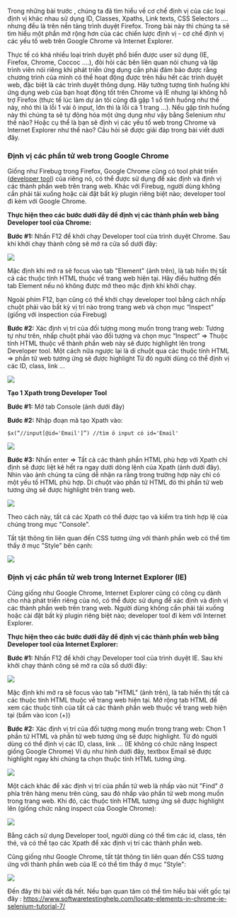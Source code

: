 Trong những bài trước , chúng ta đã tìm hiểu về cơ chế định vị của các loại định vị khác nhau sử dụng ID, Classes, Xpaths, Link texts, CSS Selectors .... nhưng đều là trên nền tảng trình duyệt Firefox.
Trong bài này thì chúng ta sẽ tìm hiểu một phần mở rộng hơn của các chiến lược định vị - cơ chế định vị các yếu tố web trên Google Chrome và Internet Explorer.

Thực tế có khá nhiều loại trình duyệt phổ biến được user sử dụng (IE, Firefox, Chrome, Coccoc ....), đòi hỏi các bên liên quan nói chung và  lập trình viên nói riêng khi phát triển ứng dụng cần phải đảm bảo được rằng chương trình của mình có thể hoạt động được trên hầu hết các trình duyệt web, đặc biệt là các trình duyệt thông dụng.
Hãy tưởng tượng tình huống khi ứng dụng web của bạn hoạt động tốt trên Chrome và IE nhưng lại không hỗ trợ Firefox (thực tế lúc làm dự án tôi cũng đã gặp 1 số tình huống như thế này, nhỏ thì là lỗi 1 vài ô input, lớn thì là lỗi cả 1 trang ...). Nếu gặp tình huống này thì chúng ta sẽ tự động hóa một ứng dụng như vậy bằng Selenium như thế nào? Hoặc cụ thể là bạn sẽ định vị các yếu tố web trong Chrome và Internet Explorer như thế nào? Câu hỏi sẽ được giải đáp trong bài viết dưới đây.

### Định vị các phần tử web trong Google Chrome

Giống như Firebug trong Firefox, Google Chrome cũng có tool phát triển ([developer tool](https://developers.google.com/web/tools/chrome-devtools?utm_source=dcc&utm_medium=redirect&utm_campaign=2018Q2)) của riêng nó, có thể được sử dụng để xác định và định vị các thành phần web trên trang web. Khác với Firebug, người dùng không cần phải tải xuống hoặc cài đặt bất kỳ plugin riêng biệt nào; developer tool đi kèm với Google Chrome.

**Thực hiện theo các bước dưới đây để định vị các thành phần web bằng Developer tool của Chrome:**

**Bước #1:** Nhấn F12 để khởi chạy Developer tool của trình duyệt Chrome. Sau khi khởi chạy thành công sẽ mở ra cửa sổ dưới đây:

![](https://images.viblo.asia/fa88161d-b368-4f33-b89d-8946628a2cf8.jpg)

Mặc định khi mở ra sẽ focus vào tab "Element" (ảnh trên), là tab hiển thị tất cả các thuộc tính HTML thuộc về trang web hiện tại. Hãy điều hướng đến tab Element nếu nó không được mở theo mặc định khi khởi chạy.

Ngoài phím F12, bạn cũng có thể khởi chạy developer tool bằng cách nhấp chuột phải vào bất kỳ vị trí nào trong trang web và chọn mục “Inspect” (giống với inspection của Firebug)

**Bước #2:** Xác định vị trí của đối tượng mong muốn trong trang web:
Tương tự như trên, nhấp chuột phải vào đối tượng và chọn mục “Inspect” => Thuộc tính HTML thuộc về thành phần web này sẽ được highlight lên trong Developer tool.
Một cách nữa ngược lại là di chuột qua các thuộc tính HTML => phần tử web tương ứng sẽ được highlight
Từ đó người dùng có thể định vị các ID, class, link ...

![](https://images.viblo.asia/37236cc8-fcb4-44da-a6e7-e083b2f62ed5.jpg)

**Tạo 1 Xpath trong Developer Tool**

**Bước #1:** Mở tab Console (ảnh dưới đây)

**Bước #2:** Nhập đoạn mã tạo Xpath vào:
```
$x(“//input[@id='Email']”) //tìm ô input có id='Email'
```

![](https://images.viblo.asia/7eaa2ebc-e332-47c2-a5ad-3c11dbda96cd.jpg)

**Bước #3:** Nhấn enter 
=> Tất cả các thành phần HTML phù hợp với Xpath chỉ định sẽ được liệt kê hết ra ngay dưới dòng lệnh của Xpath (ảnh dưới đây). Nhìn vào ảnh chúng ta cũng dễ nhận ra rằng trong trường hợp này chỉ có một yếu tố HTML phù hợp. Di chuột vào phần tử HTML đó thì phần tử web tương ứng sẽ được highlight trên trang web.

![](https://images.viblo.asia/608cbd36-dcda-4d00-9760-cff6f3683506.jpg)

Theo cách này, tất cả các Xpath có thể được tạo và kiểm tra tính hợp lệ của chúng trong mục "Console".

Tất tật thông tin liên quan đến CSS tương ứng với thành phần web có thể tìm thấy ở mục "Style" bên cạnh:

![](https://images.viblo.asia/6f1747b1-08f2-434e-946c-e655f42f0081.png)

### Định vị các phần tử web trong Internet Explorer (IE)

Cũng giống như Google Chrome, Internet Explorer cũng có công cụ dành cho nhà phát triển riêng của nó, có thể được sử dụng để xác định và định vị các thành phần web trên trang web. Người dùng không cần phải tải xuống hoặc cài đặt bất kỳ plugin riêng biệt nào; developer tool đi kèm với Internet Explorer.

**Thực hiện theo các bước dưới đây để định vị các thành phần web bằng Developer tool của Internet Explorer:**

**Bước #1:** Nhấn F12 để khởi chạy Developer tool của trình duyệt IE. Sau khi khởi chạy thành công sẽ mở ra cửa sổ dưới đây:

![](https://images.viblo.asia/b2e0a29e-a9ec-45d8-bc96-69a2e22ccca5.jpg)

Mặc định khi mở ra sẽ focus vào tab "HTML" (ảnh trên), là tab hiển thị tất cả các thuộc tính HTML thuộc về trang web hiện tại. Mở rộng tab HTML để xem các thuộc tính của tất cả các thành phần web thuộc về trang web hiện tại (bấm vào icon (+))

**Bước #2:** Xác định vị trí của đối tượng mong muốn trong trang web:
Chọn 1 phần tử HTML và phần tử web tương ứng sẽ được highlight. Từ đó người dùng có thể định vị các ID, class, link ... (IE không có chức năng Inspect giống Google Chrome)
Ví dụ như hình dưới đây, textbox Email sẽ được highlight ngay khi chúng ta chọn thuộc tính HTML tương ứng.

![](https://images.viblo.asia/8212eaa7-ae55-45bb-8787-e86c81d0e93e.jpg)

Một cách khác để xác định vị trí của phần tử web là nhấp vào nút "Find" ở phía trên hàng menu trên cùng, sau đó nhấp vào phần tử web mong muốn trong trang web. Khi đó, các thuộc tính HTML tương ứng sẽ được highlight lên (giống chức năng inspect của Google Chrome):

![](https://images.viblo.asia/df1d0137-434b-4e15-a099-7e235f027f58.jpg)

Bằng cách sử dụng Developer tool, người dùng có thể tìm các id, class, tên thẻ, và có thể tạo các Xpath để xác định vị trí các thành phần web.

Cũng giống như Google Chrome, tất tật thông tin liên quan đến CSS tương ứng với thành phần web của IE có thể tìm thấy ở mục "Style":

![](https://images.viblo.asia/0d5a3a74-47b5-4e3a-905d-b16bc5d60443.jpg)

Đến đây thì bài viết đã hết. Nếu bạn quan tâm có thể tìm hiểu bài viết gốc tại đây :
https://www.softwaretestinghelp.com/locate-elements-in-chrome-ie-selenium-tutorial-7/
